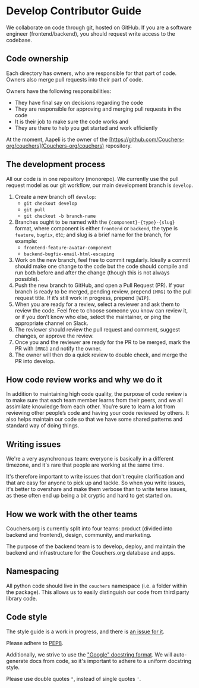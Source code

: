# Develop Contributor Guide

We collaborate on code through git, hosted on GitHub. If you are a software engineer (frontend/backend), you should request write access to the codebase.

## Code ownership

Each directory has owners, who are responsible for that part of code. Owners also merge pull requests into their part of code.

Owners have the following responsibilities:
* They have final say on decisions regarding the code
* They are responsible for approving and merging pull requests in the code
* It is their job to make sure the code works and 
* They are there to help you get started and work efficiently

At the moment, Aapeli is the owner of the [https://github.com/Couchers-org/couchers](Couchers-org/couchers) repository.

<!-- To find the owner of a directory, look for the OWNERS file. If it’s not present, look in the parent directory, etc. Continue until you find the owner.

TODO(aapeli): add OWNERS files on git -->

## The development process

All our code is in one repository (monorepo). We currently use the pull request model as our git workflow, our main development branch is `develop`.

1. Create a new branch off `develop`:
    - `git checkout develop`
    - `git pull`
    - `git checkout -b branch-name`
2. Branches ought to be named with the `{component}-{type}-{slug}` format, where component is either `frontend` or `backend`, the type is `feature`, `bugfix`, etc; and slug is a brief name for the branch, for example:
    - `frontend-feature-avatar-component`
    - `backend-bugfix-email-html-escaping`
3. Work on the new branch, feel free to commit regularly. Ideally a commit should make one change to the code but the code should compile and run both before and after the change (though this is not always possible).
4. Push the new branch to GitHub, and open a Pull Request (PR). If your branch is ready to be merged, pending review, prepend `[MRG]` to the pull request title. If it’s still work in progress, prepend `[WIP]`.
5. When you are ready for a review, select a reviewer and ask them to review the code. Feel free to choose someone you know can review it, or if you don’t know who else, select the maintainer, or ping the appropriate channel on Slack.
6. The reviewer should review the pull request and comment, suggest changes, or approve the review.
7. Once you and the reviewer are ready for the PR to be merged, mark the PR with `[MRG]` and notify the owner.
8. The owner will then do a quick review to double check, and merge the PR into develop.

## How code review works and why we do it

In addition to maintaining high code quality, the purpose of code review is to make sure that each team member learns from their peers, and we all assimilate knowledge from each other. You’re sure to learn a lot from reviewing other people’s code and having your code reviewed by others. It also helps maintain our code so that we have some shared patterns and standard way of doing things.

## Writing issues

We're a very asynchronous team: everyone is basically in a different timezone, and it's rare that people are working at the same time.

It's therefore important to write issues that don't require clarification and that are easy for anyone to pick up and tackle. So when you write issues, it's better to overshare and make them verbose than to write terse issues, as these often end up being a bit cryptic and hard to get started on.

## How we work with the other teams

Couchers.org is currently split into four teams: product (divided into backend and frontend), design, community, and marketing.

The purpose of the backend team is to develop, deploy, and maintain the backend and infrastructure for the Couchers.org database and apps.

## Namespacing

All python code should live in the `couchers` namespace (i.e. a folder within the package). This allows us to easily distinguish our code from third party library code.

## Code style

The style guide is a work in progress, and there is [an issue for it](https://github.com/Couchers-org/couchers/issues/151).

Please adhere to [PEP8](https://www.python.org/dev/peps/pep-0008/).

Additionally, we strive to use the ["Google" docstring format](https://sphinxcontrib-napoleon.readthedocs.io/en/latest/example_google.html). We will auto-generate docs from code, so it's important to adhere to a uniform docstring style.

Please use double quotes `"`, instead of single quotes `'`.
